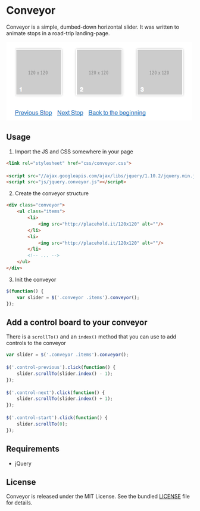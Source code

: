 # Conveyor

Conveyor is a simple, dumbed-down horizontal slider. It was written to animate stops in a road-trip landing-page.

![Screenshot](img/screenshot.png)


## Usage

1. Import the JS and CSS somewhere in your page

```html
<link rel="stylesheet" href="css/conveyor.css">

<script src="//ajax.googleapis.com/ajax/libs/jquery/1.10.2/jquery.min.js"></script>
<script src="js/jquery.conveyor.js"></script>
```

2. Create the conveyor structure

```html
<div class="conveyor">
    <ul class="items">
        <li>
            <img src="http://placehold.it/120x120" alt=""/>
        </li>
        <li>
            <img src="http://placehold.it/120x120" alt=""/>
        </li>
        <!-- ... -->
    </ul>
</div>
```

3. Init the conveyor

```js
$(function() {
    var slider = $('.conveyor .items').conveyor();
});
```

## Add a control board to your conveyor

There is a `scrollTo()` and an `index()` method that you can use to add controls to the conveyor

```js
var slider = $('.conveyor .items').conveyor();

$('.control-previous').click(function() {
    slider.scrollTo(slider.index() - 1);
});

$('.control-next').click(function() {
    slider.scrollTo(slider.index() + 1);
});

$('.control-start').click(function() {
    slider.scrollTo(0);
});
```


## Requirements

- jQuery


## License

Conveyor is released under the MIT License. See the bundled [LICENSE]() file for details.